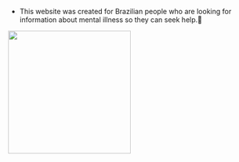- This website was created for Brazilian people who are looking for information about mental illness so they can seek help.🧠
 <img src="https://img.freepik.com/vetores-premium/cerebro-pensa-lampada-como-ideia-personagem-infantil-fofo-cerebro-feliz-aprende-e-encontra-solucao_352905-1518.jpg?w=740" width="250px">

